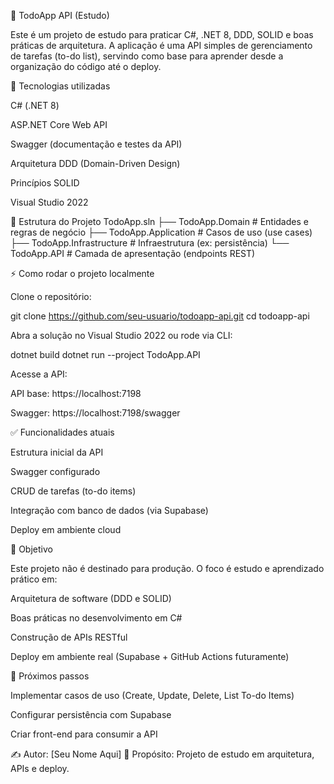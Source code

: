 📝 TodoApp API (Estudo)

Este é um projeto de estudo para praticar C#, .NET 8, DDD, SOLID e boas práticas de arquitetura.
A aplicação é uma API simples de gerenciamento de tarefas (to-do list), servindo como base para aprender desde a organização do código até o deploy.

🚀 Tecnologias utilizadas

C# (.NET 8)

ASP.NET Core Web API

Swagger (documentação e testes da API)

Arquitetura DDD (Domain-Driven Design)

Princípios SOLID

Visual Studio 2022

📂 Estrutura do Projeto
TodoApp.sln
├── TodoApp.Domain       # Entidades e regras de negócio
├── TodoApp.Application  # Casos de uso (use cases)
├── TodoApp.Infrastructure # Infraestrutura (ex: persistência)
└── TodoApp.API          # Camada de apresentação (endpoints REST)

⚡ Como rodar o projeto localmente

Clone o repositório:

git clone https://github.com/seu-usuario/todoapp-api.git
cd todoapp-api


Abra a solução no Visual Studio 2022 ou rode via CLI:

dotnet build
dotnet run --project TodoApp.API


Acesse a API:

API base: https://localhost:7198

Swagger: https://localhost:7198/swagger

✅ Funcionalidades atuais

 Estrutura inicial da API

 Swagger configurado

 CRUD de tarefas (to-do items)

 Integração com banco de dados (via Supabase)

 Deploy em ambiente cloud

🎯 Objetivo

Este projeto não é destinado para produção.
O foco é estudo e aprendizado prático em:

Arquitetura de software (DDD e SOLID)

Boas práticas no desenvolvimento em C#

Construção de APIs RESTful

Deploy em ambiente real (Supabase + GitHub Actions futuramente)

📌 Próximos passos

Implementar casos de uso (Create, Update, Delete, List To-do Items)

Configurar persistência com Supabase

Criar front-end para consumir a API

✍️ Autor: [Seu Nome Aqui]
📖 Propósito: Projeto de estudo em arquitetura, APIs e deploy.

